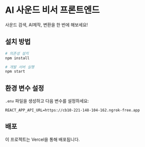 # AI 사운드 비서 프론트엔드

사운드 검색, AI제작, 변환을 한 번에 해보세요!

## 설치 방법

```bash
# 의존성 설치
npm install

# 개발 서버 실행
npm start
```

## 환경 변수 설정

`.env` 파일을 생성하고 다음 변수를 설정하세요:

```
REACT_APP_API_URL=https://cb10-221-148-104-162.ngrok-free.app
```

## 배포

이 프로젝트는 Vercel을 통해 배포됩니다. 